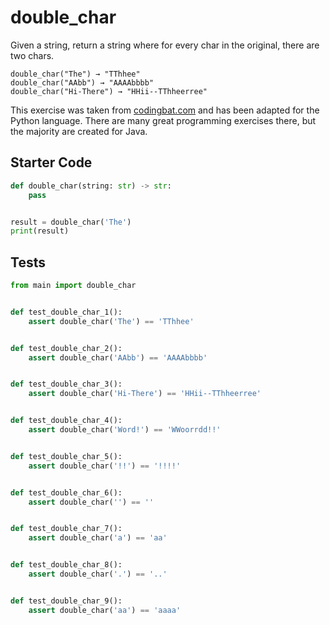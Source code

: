 # double_char





Given a string, return a string where for every char in the original, there are two chars.

```
double_char("The") → "TThhee"
double_char("AAbb") → "AAAAbbbb"
double_char("Hi-There") → "HHii--TThheerree"
```

This exercise was taken from [codingbat.com](https://codingbat.com/prob/p165312) and has been adapted for the Python language. There are many great programming exercises there, but the majority are created for Java.

## Starter Code
```python
def double_char(string: str) -> str:
    pass


result = double_char('The')
print(result)
```

## Tests
```python
from main import double_char


def test_double_char_1():
    assert double_char('The') == 'TThhee'


def test_double_char_2():
    assert double_char('AAbb') == 'AAAAbbbb'


def test_double_char_3():
    assert double_char('Hi-There') == 'HHii--TThheerree'


def test_double_char_4():
    assert double_char('Word!') == 'WWoorrdd!!'


def test_double_char_5():
    assert double_char('!!') == '!!!!'


def test_double_char_6():
    assert double_char('') == ''


def test_double_char_7():
    assert double_char('a') == 'aa'


def test_double_char_8():
    assert double_char('.') == '..'


def test_double_char_9():
    assert double_char('aa') == 'aaaa'
```
